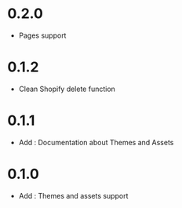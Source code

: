 # 0.2.0

- Pages support

# 0.1.2

- Clean Shopify delete function

# 0.1.1

- Add : Documentation about Themes and Assets

# 0.1.0

- Add : Themes and assets support
